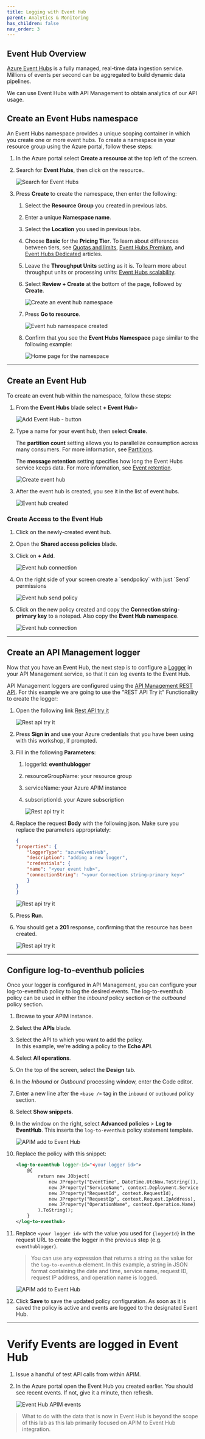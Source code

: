 ```yaml
---
title: Logging with Event Hub
parent: Analytics & Monitoring
has_children: false
nav_order: 3
---
```



## Event Hub Overview

[Azure Event Hubs](https://azure.microsoft.com/en-us/services/event-hubs/#overview) is a fully managed, real-time data ingestion service. Millions of events per second can be aggregated to build dynamic data pipelines. 

We can use Event Hubs with API Management to obtain analytics of our API usage.

## Create an Event Hubs namespace

An Event Hubs namespace provides a unique scoping container in which you create one or more event hubs. To create a namespace in your resource group using the Azure portal, follow these steps:

1. In the Azure portal select **Create a resource** at the top left of the screen.
1. Search for **Event Hubs**, then click on the resource..

    ![Search for Event Hubs](../../assets/images/select-event-hubs-menu.png)

1. Press **Create** to create the namespace, then enter the following:
   1. Select the **Resource Group** you created in previous labs.
   1. Enter a unique **Namespace name**.
   1. Select the **Location** you used in previous labs.
   1. Choose **Basic** for the **Pricing Tier**. To learn about differences between tiers, see [Quotas and limits](event-hubs-quotas.md), [Event Hubs Premium](event-hubs-premium-overview.md), and [Event Hubs Dedicated](event-hubs-dedicated-overview.md) articles. 
   1. Leave the **Throughput Units** setting as it is. To learn more about throughput units or processing units: [Event Hubs scalability](event-hubs-scalability.md).  
   1. Select **Review + Create** at the bottom of the page, followed by **Create**.
      
      ![Create an event hub namespace](../../assets/images/event-hub-review-create.png)

   1. Press **Go to resource**.

      ![Event hub namespace created](../../assets/images/event-hub-namespace-created.png)
      
   1. Confirm that you see the **Event Hubs Namespace** page similar to the following example:   
      
      ![Home page for the namespace](../../assets/images/event-hub-namespace-home-page.png)       

---

## Create an Event Hub

To create an event hub within the namespace, follow these steps:

1. From the **Event Hubs** blade select **+ Event Hub**>
   
    ![Add Event Hub - button](../../assets/images/event-hub-create.png)

1. Type a name for your event hub, then select **Create**.
       
    The **partition count** setting allows you to parallelize consumption across many consumers. For more information, see [Partitions](event-hubs-scalability.md#partitions).

    The **message retention** setting specifies how long the Event Hubs service keeps data. For more information, see [Event retention](event-hubs-features.md#event-retention).

    ![Create event hub](../../assets/images/event-hub-create-2.png)

1. After the event hub is created, you see it in the list of event hubs.

    ![Event hub created](../../assets/images/event-hub-create-3.png)

### Create Access to the Event Hub

1. Click on the newly-created event hub.
1. Open the **Shared access policies** blade.
1. Click on **+ Add**.

    ![Event hub connection](../../assets/images/event-hub-connection.png)

1. On the right side of your screen create a ´sendpolicy´ with just ´Send´ permissions

    ![Event hub send policy](../../assets/images/event-hub-send-policy.png)

1. Click on the new policy created and copy the **Connection string-primary key** to a notepad. Also copy the **Event Hub namespace**.

    ![Event hub connection](../../assets/images/event-hub-parameters.png)

---

## Create an API Management logger

Now that you have an Event Hub, the next step is to configure a [Logger](/rest/api/apimanagement/2020-12-01/logger) in your API Management service, so that it can log events to the Event Hub.

API Management loggers are configured using the [API Management REST API](/rest/api/apimanagement/ApiManagementREST/API-Management-REST). For this example we are going to use the "REST API Try it" Functionality to create the logger:

1. Open the following link [Rest API try it](https://docs.microsoft.com/en-us/rest/api/apimanagement/current-ga/logger/create-or-update)

    ![Rest api try it](../../assets/images/rest-api-create-or-update-logger.png)

1. Press **Sign in** and use your Azure credentials that you have been using with this workshop, if prompted.
1. Fill in the following **Parameters**:
    1. loggerId: **eventhublogger**
    1. resourceGroupName: your resource group 
    1. serviceName: your Azure APIM instance
    1. subscriptionId: your Azure subscription

        ![Rest api try it](../../assets/images/rest-api-try-it.png)

1. Replace the request **Body** with the following json. Make sure you replace the parameters appropriately:

    ```json
    {
    "properties": {
        "loggerType": "azureEventHub",
        "description": "adding a new logger",
        "credentials": {
        "name": "<your event hub>",
        "connectionString": "<your Connection string-primary key>"
        }
    }
    }
    ```

    ![Rest api try it](../../assets/images/rest-api-try-it-body.png)

1. Press **Run**.
1. You should get a **201** response, confirming that the resource has been created.

    ![Rest api try it](../../assets/images/rest-api-created.png)

---

## Configure log-to-eventhub policies

Once your logger is configured in API Management, you can configure your log-to-eventhub policy to log the desired events. The log-to-eventhub policy can be used in either the *inbound* policy section or the *outbound* policy section.

1. Browse to your APIM instance.
1. Select the **APIs** blade.
1. Select the API to which you want to add the policy.  
   In this example, we're adding a policy to the **Echo API**.
1. Select **All operations**.
1. On the top of the screen, select the **Design** tab.
1. In the *Inbound* or *Outbound* processing window, enter the Code editor.
1. Enter a new line after the `<base />` tag in the `inbound` or `outbound` policy section.
1. Select **Show snippets**.
1. In the window on the right, select **Advanced policies** > **Log to EventHub**. This inserts the `log-to-eventhub` policy statement template.

    ![APIM add to Event Hub](../../assets/images/apim-add-log-to-event-hub.png)

1. Replace the policy with this snippet:

    ```xml
    <log-to-eventhub logger-id="<your logger id>">
        @{
            return new JObject(
                new JProperty("EventTime", DateTime.UtcNow.ToString()),
                new JProperty("ServiceName", context.Deployment.ServiceName),
                new JProperty("RequestId", context.RequestId),
                new JProperty("RequestIp", context.Request.IpAddress),
                new JProperty("OperationName", context.Operation.Name)
            ).ToString();
        }
    </log-to-eventhub>
    ```

1. Replace `<your logger id>` with the value you used for `{loggerId}` in the request URL to create the logger in the previous step (e.g. `eventhublogger`).

    > You can use any expression that returns a string as the value for the `log-to-eventhub` element. In this example, a string in JSON format containing the date and time, service name, request ID, request IP address, and operation name is logged.

    ![APIM add to Event Hub](../../assets/images/apim-add-log-to-event-hub-2.png)

1. Click **Save** to save the updated policy configuration. As soon as it is saved the policy is active and events are logged to the designated Event Hub.

---

# Verify Events are logged in Event Hub

1. Issue a handful of test API calls from within APIM.
1. In the Azure portal open the Event Hub you created earlier. You should see recent events. If not, give it a minute, then refresh.

    ![Event Hub APIM events](../../assets/images/event-hub-apim-events.png)

> What to do with the data that is now in Event Hub is beyond the scope of this lab as this lab primarily focused on APIM to Event Hub integration. 